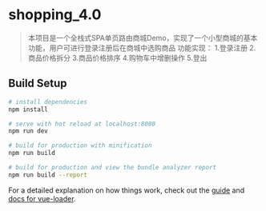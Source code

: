 # shopping_4.0

> 	本项目是一个全栈式SPA单页路由商城Demo，实现了一个小型商城的基本功能，用户可进行登录注册后在商城中选购商品
	功能实现：
		1.登录注册
		2.商品价格拆分
		3.商品价格排序
		4.购物车中增删操作
		5.登出


## Build Setup

``` bash
# install dependencies
npm install

# serve with hot reload at localhost:8080
npm run dev

# build for production with minification
npm run build

# build for production and view the bundle analyzer report
npm run build --report
```

For a detailed explanation on how things work, check out the [guide](http://vuejs-templates.github.io/webpack/) and [docs for vue-loader](http://vuejs.github.io/vue-loader).
